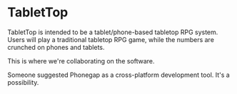 TabletTop
=========

TabletTop is intended to be a tablet/phone-based tabletop RPG system. Users will play a traditional tabletop RPG game, while the numbers are crunched on phones and tablets.

This is where we're collaborating on the software.

Someone suggested Phonegap as a cross-platform development tool. It's a possibility.